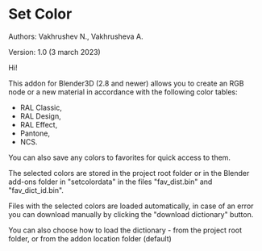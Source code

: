 # Set Color
Authors: Vakhrushev N., Vakhrusheva A.

Version: 1.0 (3 march 2023)

Hi!

This addon for Blender3D (2.8 and newer) allows you to create an RGB node or a new material in accordance with the following color tables:

- RAL Classic,
- RAL Design,
- RAL Effect,
- Pantone,
- NCS.

You can also save any colors to favorites for quick access to them.

The selected colors are stored in the project root folder or in the Blender add-ons folder in "setcolordata" in the files "fav_dist.bin" and "fav_dict_id.bin".

Files with the selected colors are loaded automatically, in case of an error you can download manually by clicking the "download dictionary" button.

You can also choose how to load the dictionary - from the project root folder, or from the addon location folder (default)
